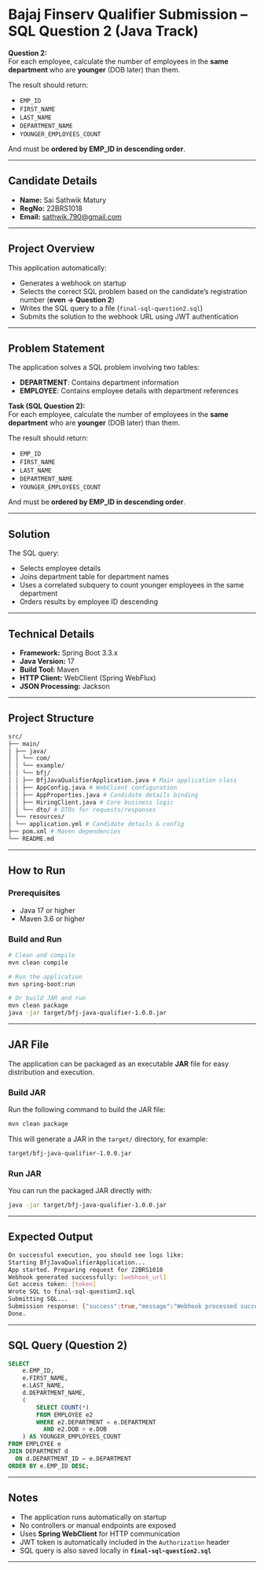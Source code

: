 # Bajaj Finserv Qualifier Submission – SQL Question 2 (Java Track)

**Question 2:**  
For each employee, calculate the number of employees in the **same department** who are **younger** (DOB later) than them.  

The result should return:  
- `EMP_ID`  
- `FIRST_NAME`  
- `LAST_NAME`  
- `DEPARTMENT_NAME`  
- `YOUNGER_EMPLOYEES_COUNT`  

And must be **ordered by EMP_ID in descending order**.

---

## Candidate Details
- **Name:** Sai Sathwik Matury  
- **RegNo:** 22BRS1018  
- **Email:** sathwik.790@gmail.com  

---

## Project Overview
This application automatically:

- Generates a webhook on startup  
- Selects the correct SQL problem based on the candidate’s registration number (**even → Question 2**)  
- Writes the SQL query to a file (`final-sql-question2.sql`)  
- Submits the solution to the webhook URL using JWT authentication  

---

## Problem Statement
The application solves a SQL problem involving two tables:

- **DEPARTMENT**: Contains department information  
- **EMPLOYEE**: Contains employee details with department references  

**Task (SQL Question 2):**  
For each employee, calculate the number of employees in the **same department** who are **younger** (DOB later) than them.  

The result should return:  
- `EMP_ID`  
- `FIRST_NAME`  
- `LAST_NAME`  
- `DEPARTMENT_NAME`  
- `YOUNGER_EMPLOYEES_COUNT`  

And must be **ordered by EMP_ID in descending order**.

---

## Solution
The SQL query:  
- Selects employee details  
- Joins department table for department names  
- Uses a correlated subquery to count younger employees in the same department  
- Orders results by employee ID descending  

---

## Technical Details
- **Framework:** Spring Boot 3.3.x  
- **Java Version:** 17  
- **Build Tool:** Maven  
- **HTTP Client:** WebClient (Spring WebFlux)  
- **JSON Processing:** Jackson  

---

## Project Structure
```bash
src/
├── main/
│ ├── java/
│ │ └── com/
│ │ └── example/
│ │ └── bfj/
│ │ ├── BfjJavaQualifierApplication.java # Main application class
│ │ ├── AppConfig.java # WebClient configuration
│ │ ├── AppProperties.java # Candidate details binding
│ │ ├── HiringClient.java # Core business logic
│ │ └── dto/ # DTOs for requests/responses
│ └── resources/
│ └── application.yml # Candidate details & config
├── pom.xml # Maven dependencies
└── README.md 
```

---

## How to Run

### Prerequisites
- Java 17 or higher  
- Maven 3.6 or higher  

### Build and Run
```bash
# Clean and compile
mvn clean compile

# Run the application
mvn spring-boot:run

# Or build JAR and run
mvn clean package
java -jar target/bfj-java-qualifier-1.0.0.jar
```

---

## JAR File

The application can be packaged as an executable **JAR** file for easy distribution and execution.  

### Build JAR
Run the following command to build the JAR file:

```bash
mvn clean package
```

This will generate a JAR in the `target/` directory, for example:
```bash
target/bfj-java-qualifier-1.0.0.jar
```

### Run JAR

You can run the packaged JAR directly with:

```bash
java -jar target/bfj-java-qualifier-1.0.0.jar
```

---

## Expected Output

```bash
On successful execution, you should see logs like:
Starting BfjJavaQualifierApplication...
App started. Preparing request for 22BRS1018
Webhook generated successfully: [webhook_url]
Got access token: [token]
Wrote SQL to final-sql-question2.sql
Submitting SQL...
Submission response: {"success":true,"message":"Webhook processed successfully"}
Done.
```

---

## SQL Query (Question 2)

```sql
SELECT
    e.EMP_ID,
    e.FIRST_NAME,
    e.LAST_NAME,
    d.DEPARTMENT_NAME,
    (
        SELECT COUNT(*)
        FROM EMPLOYEE e2
        WHERE e2.DEPARTMENT = e.DEPARTMENT
          AND e2.DOB > e.DOB
    ) AS YOUNGER_EMPLOYEES_COUNT
FROM EMPLOYEE e
JOIN DEPARTMENT d
  ON d.DEPARTMENT_ID = e.DEPARTMENT
ORDER BY e.EMP_ID DESC;
```

---

## Notes

- The application runs automatically on startup  
- No controllers or manual endpoints are exposed  
- Uses **Spring WebClient** for HTTP communication  
- JWT token is automatically included in the `Authorization` header  
- SQL query is also saved locally in **`final-sql-question2.sql`**

---


